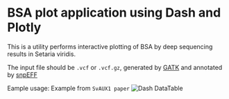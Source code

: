 # BSA plot application using Dash and Plotly

This is a utility performs interactive plotting of BSA by deep sequencing results in Setaria viridis.

The input file should be `.vcf` or `.vcf.gz`, generated by [GATK](https://software.broadinstitute.org/gatk/) and annotated by [snpEFF](http://snpeff.sourceforge.net/index.html)

Eample usage:
Example from `SvAUX1 paper`
![Dash DataTable]('img/BSAplotExample.gif')



